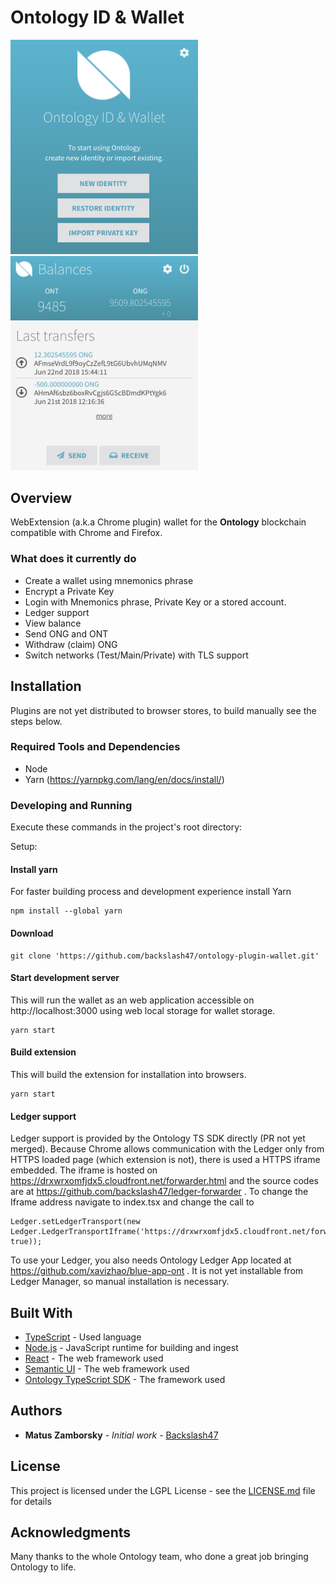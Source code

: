 # Ontology ID & Wallet



<p>
  <img width="300px" src="/wallet.png">
  <img width="300px" src="/wallet2.png">
</p>

## Overview

WebExtension (a.k.a Chrome plugin) wallet for the **Ontology** blockchain compatible with Chrome and Firefox.

### What does it currently do

* Create a wallet using mnemonics phrase
* Encrypt a Private Key
* Login with Mnemonics phrase, Private Key or a stored account.
* Ledger support
* View balance
* Send ONG and ONT
* Withdraw (claim) ONG
* Switch networks (Test/Main/Private) with TLS support

## Installation

Plugins are not yet distributed to browser stores, to build manually see the steps below.

### Required Tools and Dependencies

* Node
* Yarn (https://yarnpkg.com/lang/en/docs/install/)

### Developing and Running

Execute these commands in the project's root directory:

Setup:

#### Install yarn
For faster building process and development experience install Yarn

```
npm install --global yarn
```

#### Download
```
git clone 'https://github.com/backslash47/ontology-plugin-wallet.git'
```

#### Start development server
This will run the wallet as an web application accessible on http://localhost:3000 using web local storage for wallet storage.

````
yarn start
````

#### Build extension
This will build the extension for installation into browsers. 

````
yarn start
````

#### Ledger support
Ledger support is provided by the Ontology TS SDK directly (PR not yet merged). Because Chrome allows communication with the Ledger only from HTTPS loaded page (which extension is not), there is used a HTTPS iframe embedded. The iframe is hosted on https://drxwrxomfjdx5.cloudfront.net/forwarder.html and the source codes are at https://github.com/backslash47/ledger-forwarder . To change the Iframe address navigate to index.tsx and change the call to 

````
Ledger.setLedgerTransport(new Ledger.LedgerTransportIframe('https://drxwrxomfjdx5.cloudfront.net/forwarder.html', true));
````

To use your Ledger, you also needs Ontology Ledger App located at https://github.com/xavizhao/blue-app-ont . It is not yet installable from Ledger Manager, so manual installation is necessary. 

## Built With

* [TypeScript](https://www.typescriptlang.org/) - Used language
* [Node.js](https://nodejs.org) - JavaScript runtime for building and ingest
* [React](https://reactjs.org/) - The web framework used
* [Semantic UI](https://react.semantic-ui.com/introduction) - The web framework used
* [Ontology TypeScript SDK](https://github.com/ontio/ontology-ts-sdk) - The framework used

## Authors

* **Matus Zamborsky** - *Initial work* - [Backslash47](https://github.com/backslash47)

## License

This project is licensed under the LGPL License - see the [LICENSE.md](LICENSE.md) file for details

## Acknowledgments

Many thanks to the whole Ontology team, who done a great job bringing Ontology to life.
